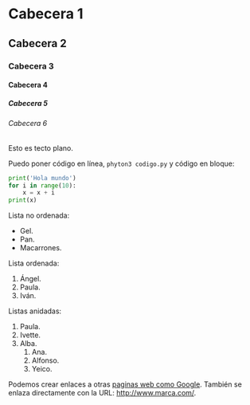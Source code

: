 # Cabecera 1

## Cabecera 2

### Cabecera 3

#### Cabecera 4

##### Cabecera 5

###### Cabecera 6

Esto es tecto plano.

Puedo poner código en línea, `phyton3 codigo.py` y código en bloque:

```python
print('Hola mundo')
for i in range(10):
    x = x + i
print(x)
```


Lista no ordenada:

* Gel.
* Pan.
* Macarrones.

Lista ordenada:

1. Ángel.
2. Paula.
3. Iván.

Listas anidadas:

1. Paula.
2. Ivette.
3. Alba.
    1. Ana.
    2. Alfonso.
    3. Yeico.

Podemos crear enlaces a otras [paginas web como Google](http://google.com). También se enlaza directamente con la URL:
http://www.marca.com/.
